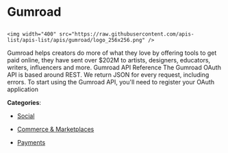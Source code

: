 # Gumroad<p align="center">
    <img width="400" src="https://raw.githubusercontent.com/apis-list/apis-list/apis/gumroad/logo_256x256.png" />
</p>

Gumroad helps creators do more of what they love by offering tools to get paid online, they have sent over $202M to artists, designers, educators, writers, influencers and more.  Gumroad API Reference The Gumroad OAuth API is based around REST. We return JSON for every request, including errors. To start using the Gumroad API, you'll need to register your OAuth application

**Categories**:

- [Social](https://github/apis-list/apis-list#social)

- [Commerce & Marketplaces](https://github/apis-list/apis-list#commerce-and-marketplaces)

- [Payments](https://github/apis-list/apis-list#payments)





